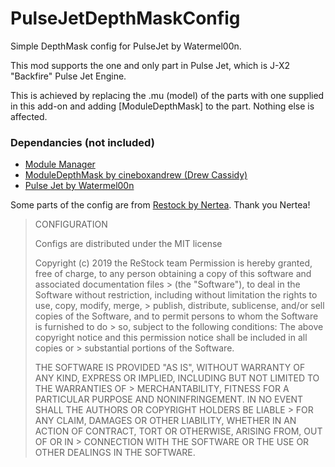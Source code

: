 # PulseJetDepthMaskConfig


Simple DepthMask config for PulseJet by Watermel00n.

This mod supports the one and only part in Pulse Jet, which is J-X2 "Backfire" Pulse Jet Engine.

This is achieved by replacing the .mu (model) of the parts with one supplied in this add-on and adding [ModuleDepthMask] to the part. Nothing else is affected.

### Dependancies (not included)

* [Module Manager](https://forum.kerbalspaceprogram.com/index.php?/topic/50533-)
* [ModuleDepthMask by cineboxandrew (Drew Cassidy)](https://forum.kerbalspaceprogram.com/index.php?/topic/185353-*)
* [Pulse Jet by Watermel00n](https://forum.kerbalspaceprogram.com/index.php?/topic/206399-112x-watermel00ns-warehouse/)

Some parts of the config are from [Restock by Nertea](https://forum.kerbalspaceprogram.com/index.php?/topic/182679-**). Thank you Nertea!
>
> CONFIGURATION
>
> Configs are distributed under the MIT license
>
> Copyright (c) 2019 the ReStock team
> Permission is hereby granted, free of charge, to any person obtaining a copy of this software and associated documentation files > (the "Software"), to deal in the Software without restriction, including without limitation the rights to use, copy, modify, merge, > publish, distribute, sublicense, and/or sell copies of the Software, and to permit persons to whom the Software is furnished to do > so, subject to the following conditions: The above copyright notice and this permission notice shall be included in all copies or > substantial portions of the Software.
>
> THE SOFTWARE IS PROVIDED "AS IS", WITHOUT WARRANTY OF ANY KIND, EXPRESS OR IMPLIED, INCLUDING BUT NOT LIMITED TO THE WARRANTIES OF > MERCHANTABILITY, FITNESS FOR A PARTICULAR PURPOSE AND NONINFRINGEMENT. IN NO EVENT SHALL THE AUTHORS OR COPYRIGHT HOLDERS BE LIABLE > FOR ANY CLAIM, DAMAGES OR OTHER LIABILITY, WHETHER IN AN ACTION OF CONTRACT, TORT OR OTHERWISE, ARISING FROM, OUT OF OR IN > CONNECTION WITH THE SOFTWARE OR THE USE OR OTHER DEALINGS IN THE SOFTWARE.
